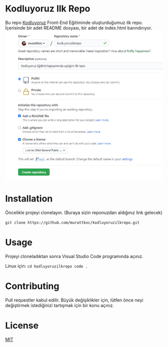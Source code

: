 # Kodluyoruz Ilk Repo
Bu repo [Kodluyoruz](https://kodluyoruz.org)
 Front-End Eğitiminde oluşturduğumuz ilk repo. İçerisinde bir adet README dosyası, bir adet de index.html barındırıyor.
 ![resim1](https://github.com/murattkoc/kodluyoruzilkrepo/blob/fbb30e56a8e1e73bb0846e80caa1e31f6ff75b40/Untitled.png)
 # Installation
 Öncelikle projeyi clonelayın. (Buraya sizin reponuzdan aldığınız link gelecek)
 
` git clone https://github.com/murattkoc/kodluyoruzilkrepo.git `
# Usage
Projeyi cloneladıktan sonra Visual Studio Code programında açınız.

Linux için:
`cd kodluyoruzilkrepo
code .`
 # Contributing
 Pull requestler kabul edilir. Büyük değişiklikler için, lütfen önce neyi değiştirmek istediğinizi tartışmak için bir konu açınız.
 # License
 [MIT](https://choosealicense.com/licenses/mit/)

